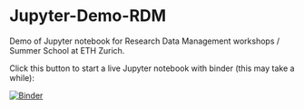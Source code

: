 # Jupyter-Demo-RDM

Demo of Jupyter notebook for Research Data Management workshops / Summer School at ETH Zurich.

Click this button to start a live Jupyter notebook with binder (this may take a while):

[![Binder](https://mybinder.org/badge_logo.svg)](https://mybinder.org/v2/gh/hluetck/Jupyter-Demo-RDM/master)


